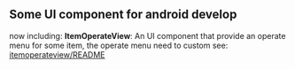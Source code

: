 ## Some UI component for android develop
now including: 
**ItemOperateView**:
An UI component that provide an operate menu for some item, the operate menu need to custom
see: [itemoperateview/README](https://github.com/StarkZhidian/AndroidUIComponent/blob/master/itemoperateview/README.md)
